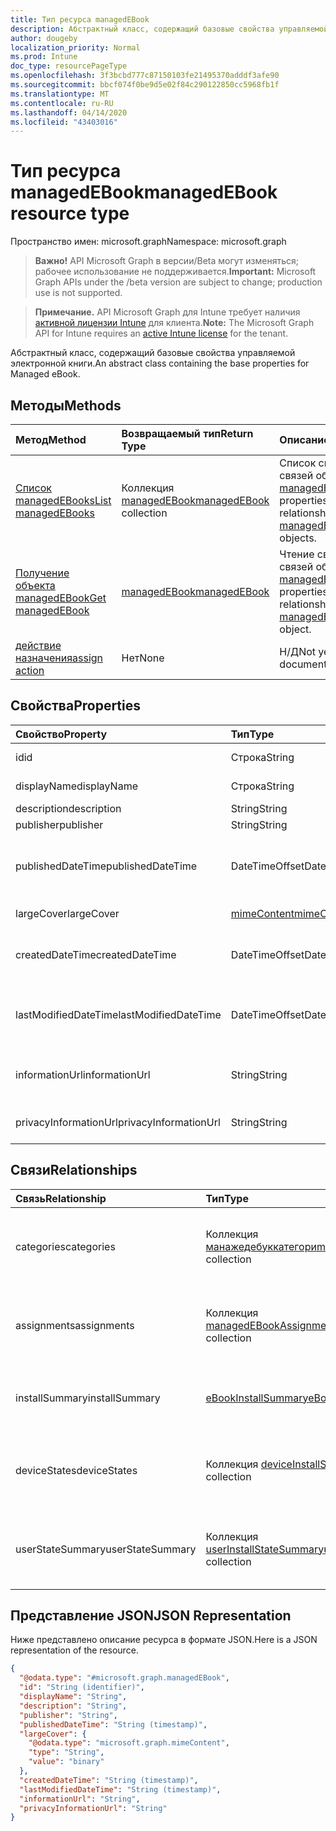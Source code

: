 ```yaml
---
title: Тип ресурса managedEBook
description: Абстрактный класс, содержащий базовые свойства управляемой электронной книги.
author: dougeby
localization_priority: Normal
ms.prod: Intune
doc_type: resourcePageType
ms.openlocfilehash: 3f3bcbd777c87150103fe21495370adddf3afe90
ms.sourcegitcommit: bbcf074f0be9d5e02f84c290122850cc5968fb1f
ms.translationtype: MT
ms.contentlocale: ru-RU
ms.lasthandoff: 04/14/2020
ms.locfileid: "43403016"
---
```

# <a name="managedebook-resource-type"></a><span data-ttu-id="6b22b-103">Тип ресурса managedEBook</span><span class="sxs-lookup"><span data-stu-id="6b22b-103">managedEBook resource type</span></span>

<span data-ttu-id="6b22b-104">Пространство имен: microsoft.graph</span><span class="sxs-lookup"><span data-stu-id="6b22b-104">Namespace: microsoft.graph</span></span>

> <span data-ttu-id="6b22b-105">**Важно!** API Microsoft Graph в версии/Beta могут изменяться; рабочее использование не поддерживается.</span><span class="sxs-lookup"><span data-stu-id="6b22b-105">**Important:** Microsoft Graph APIs under the /beta version are subject to change; production use is not supported.</span></span>

> <span data-ttu-id="6b22b-106">**Примечание.** API Microsoft Graph для Intune требует наличия [активной лицензии Intune](https://go.microsoft.com/fwlink/?linkid=839381) для клиента.</span><span class="sxs-lookup"><span data-stu-id="6b22b-106">**Note:** The Microsoft Graph API for Intune requires an [active Intune license](https://go.microsoft.com/fwlink/?linkid=839381) for the tenant.</span></span>

<span data-ttu-id="6b22b-107">Абстрактный класс, содержащий базовые свойства управляемой электронной книги.</span><span class="sxs-lookup"><span data-stu-id="6b22b-107">An abstract class containing the base properties for Managed eBook.</span></span>

## <a name="methods"></a><span data-ttu-id="6b22b-108">Методы</span><span class="sxs-lookup"><span data-stu-id="6b22b-108">Methods</span></span>
|<span data-ttu-id="6b22b-109">Метод</span><span class="sxs-lookup"><span data-stu-id="6b22b-109">Method</span></span>|<span data-ttu-id="6b22b-110">Возвращаемый тип</span><span class="sxs-lookup"><span data-stu-id="6b22b-110">Return Type</span></span>|<span data-ttu-id="6b22b-111">Описание</span><span class="sxs-lookup"><span data-stu-id="6b22b-111">Description</span></span>|
|:---|:---|:---|
|[<span data-ttu-id="6b22b-112">Список managedEBooks</span><span class="sxs-lookup"><span data-stu-id="6b22b-112">List managedEBooks</span></span>](../api/intune-books-managedebook-list.md)|<span data-ttu-id="6b22b-113">Коллекция [managedEBook](../resources/intune-books-managedebook.md)</span><span class="sxs-lookup"><span data-stu-id="6b22b-113">[managedEBook](../resources/intune-books-managedebook.md) collection</span></span>|<span data-ttu-id="6b22b-114">Список свойств и связей объектов [managedEBook](../resources/intune-books-managedebook.md).</span><span class="sxs-lookup"><span data-stu-id="6b22b-114">List properties and relationships of the [managedEBook](../resources/intune-books-managedebook.md) objects.</span></span>|
|[<span data-ttu-id="6b22b-115">Получение объекта managedEBook</span><span class="sxs-lookup"><span data-stu-id="6b22b-115">Get managedEBook</span></span>](../api/intune-books-managedebook-get.md)|[<span data-ttu-id="6b22b-116">managedEBook</span><span class="sxs-lookup"><span data-stu-id="6b22b-116">managedEBook</span></span>](../resources/intune-books-managedebook.md)|<span data-ttu-id="6b22b-117">Чтение свойств и связей объекта [managedEBook](../resources/intune-books-managedebook.md).</span><span class="sxs-lookup"><span data-stu-id="6b22b-117">Read properties and relationships of the [managedEBook](../resources/intune-books-managedebook.md) object.</span></span>|
|[<span data-ttu-id="6b22b-118">действие назначения</span><span class="sxs-lookup"><span data-stu-id="6b22b-118">assign action</span></span>](../api/intune-books-managedebook-assign.md)|<span data-ttu-id="6b22b-119">Нет</span><span class="sxs-lookup"><span data-stu-id="6b22b-119">None</span></span>|<span data-ttu-id="6b22b-120">Н/Д</span><span class="sxs-lookup"><span data-stu-id="6b22b-120">Not yet documented</span></span>|

## <a name="properties"></a><span data-ttu-id="6b22b-121">Свойства</span><span class="sxs-lookup"><span data-stu-id="6b22b-121">Properties</span></span>
|<span data-ttu-id="6b22b-122">Свойство</span><span class="sxs-lookup"><span data-stu-id="6b22b-122">Property</span></span>|<span data-ttu-id="6b22b-123">Тип</span><span class="sxs-lookup"><span data-stu-id="6b22b-123">Type</span></span>|<span data-ttu-id="6b22b-124">Описание</span><span class="sxs-lookup"><span data-stu-id="6b22b-124">Description</span></span>|
|:---|:---|:---|
|<span data-ttu-id="6b22b-125">id</span><span class="sxs-lookup"><span data-stu-id="6b22b-125">id</span></span>|<span data-ttu-id="6b22b-126">Строка</span><span class="sxs-lookup"><span data-stu-id="6b22b-126">String</span></span>|<span data-ttu-id="6b22b-127">Ключ объекта.</span><span class="sxs-lookup"><span data-stu-id="6b22b-127">Key of the entity.</span></span>|
|<span data-ttu-id="6b22b-128">displayName</span><span class="sxs-lookup"><span data-stu-id="6b22b-128">displayName</span></span>|<span data-ttu-id="6b22b-129">Строка</span><span class="sxs-lookup"><span data-stu-id="6b22b-129">String</span></span>|<span data-ttu-id="6b22b-130">Имя электронной книги.</span><span class="sxs-lookup"><span data-stu-id="6b22b-130">Name of the eBook.</span></span>|
|<span data-ttu-id="6b22b-131">description</span><span class="sxs-lookup"><span data-stu-id="6b22b-131">description</span></span>|<span data-ttu-id="6b22b-132">String</span><span class="sxs-lookup"><span data-stu-id="6b22b-132">String</span></span>|<span data-ttu-id="6b22b-133">Описание.</span><span class="sxs-lookup"><span data-stu-id="6b22b-133">Description.</span></span>|
|<span data-ttu-id="6b22b-134">publisher</span><span class="sxs-lookup"><span data-stu-id="6b22b-134">publisher</span></span>|<span data-ttu-id="6b22b-135">String</span><span class="sxs-lookup"><span data-stu-id="6b22b-135">String</span></span>|<span data-ttu-id="6b22b-136">Издатель.</span><span class="sxs-lookup"><span data-stu-id="6b22b-136">Publisher.</span></span>|
|<span data-ttu-id="6b22b-137">publishedDateTime</span><span class="sxs-lookup"><span data-stu-id="6b22b-137">publishedDateTime</span></span>|<span data-ttu-id="6b22b-138">DateTimeOffset</span><span class="sxs-lookup"><span data-stu-id="6b22b-138">DateTimeOffset</span></span>|<span data-ttu-id="6b22b-139">Дата и время публикации электронной книги.</span><span class="sxs-lookup"><span data-stu-id="6b22b-139">The date and time when the eBook was published.</span></span>|
|<span data-ttu-id="6b22b-140">largeCover</span><span class="sxs-lookup"><span data-stu-id="6b22b-140">largeCover</span></span>|[<span data-ttu-id="6b22b-141">mimeContent</span><span class="sxs-lookup"><span data-stu-id="6b22b-141">mimeContent</span></span>](../resources/intune-shared-mimecontent.md)|<span data-ttu-id="6b22b-142">Обложка книги.</span><span class="sxs-lookup"><span data-stu-id="6b22b-142">Book cover.</span></span>|
|<span data-ttu-id="6b22b-143">createdDateTime</span><span class="sxs-lookup"><span data-stu-id="6b22b-143">createdDateTime</span></span>|<span data-ttu-id="6b22b-144">DateTimeOffset</span><span class="sxs-lookup"><span data-stu-id="6b22b-144">DateTimeOffset</span></span>|<span data-ttu-id="6b22b-145">Дата и время создания электронной книги.</span><span class="sxs-lookup"><span data-stu-id="6b22b-145">The date and time when the eBook file was created.</span></span>|
|<span data-ttu-id="6b22b-146">lastModifiedDateTime</span><span class="sxs-lookup"><span data-stu-id="6b22b-146">lastModifiedDateTime</span></span>|<span data-ttu-id="6b22b-147">DateTimeOffset</span><span class="sxs-lookup"><span data-stu-id="6b22b-147">DateTimeOffset</span></span>|<span data-ttu-id="6b22b-148">Дата и время последнего изменения электронной книги.</span><span class="sxs-lookup"><span data-stu-id="6b22b-148">The date and time when the eBook was last modified.</span></span>|
|<span data-ttu-id="6b22b-149">informationUrl</span><span class="sxs-lookup"><span data-stu-id="6b22b-149">informationUrl</span></span>|<span data-ttu-id="6b22b-150">String</span><span class="sxs-lookup"><span data-stu-id="6b22b-150">String</span></span>|<span data-ttu-id="6b22b-151">URL-адрес с дополнительными сведениями.</span><span class="sxs-lookup"><span data-stu-id="6b22b-151">The more information Url.</span></span>|
|<span data-ttu-id="6b22b-152">privacyInformationUrl</span><span class="sxs-lookup"><span data-stu-id="6b22b-152">privacyInformationUrl</span></span>|<span data-ttu-id="6b22b-153">String</span><span class="sxs-lookup"><span data-stu-id="6b22b-153">String</span></span>|<span data-ttu-id="6b22b-154">URL-адрес заявления о конфиденциальности.</span><span class="sxs-lookup"><span data-stu-id="6b22b-154">The privacy statement Url.</span></span>|

## <a name="relationships"></a><span data-ttu-id="6b22b-155">Связи</span><span class="sxs-lookup"><span data-stu-id="6b22b-155">Relationships</span></span>
|<span data-ttu-id="6b22b-156">Связь</span><span class="sxs-lookup"><span data-stu-id="6b22b-156">Relationship</span></span>|<span data-ttu-id="6b22b-157">Тип</span><span class="sxs-lookup"><span data-stu-id="6b22b-157">Type</span></span>|<span data-ttu-id="6b22b-158">Описание</span><span class="sxs-lookup"><span data-stu-id="6b22b-158">Description</span></span>|
|:---|:---|:---|
|<span data-ttu-id="6b22b-159">categories</span><span class="sxs-lookup"><span data-stu-id="6b22b-159">categories</span></span>|<span data-ttu-id="6b22b-160">Коллекция [манажедебуккатегори](../resources/intune-books-managedebookcategory.md)</span><span class="sxs-lookup"><span data-stu-id="6b22b-160">[managedEBookCategory](../resources/intune-books-managedebookcategory.md) collection</span></span>|<span data-ttu-id="6b22b-161">Список категорий для этой электронной книги.</span><span class="sxs-lookup"><span data-stu-id="6b22b-161">The list of categories for this eBook.</span></span>|
|<span data-ttu-id="6b22b-162">assignments</span><span class="sxs-lookup"><span data-stu-id="6b22b-162">assignments</span></span>|<span data-ttu-id="6b22b-163">Коллекция [managedEBookAssignment](../resources/intune-books-managedebookassignment.md)</span><span class="sxs-lookup"><span data-stu-id="6b22b-163">[managedEBookAssignment](../resources/intune-books-managedebookassignment.md) collection</span></span>|<span data-ttu-id="6b22b-164">Список назначений для этой электронной книги.</span><span class="sxs-lookup"><span data-stu-id="6b22b-164">The list of assignments for this eBook.</span></span>|
|<span data-ttu-id="6b22b-165">installSummary</span><span class="sxs-lookup"><span data-stu-id="6b22b-165">installSummary</span></span>|[<span data-ttu-id="6b22b-166">eBookInstallSummary</span><span class="sxs-lookup"><span data-stu-id="6b22b-166">eBookInstallSummary</span></span>](../resources/intune-books-ebookinstallsummary.md)|<span data-ttu-id="6b22b-167">Общие сведения по установке мобильного приложения.</span><span class="sxs-lookup"><span data-stu-id="6b22b-167">Mobile App Install Summary.</span></span>|
|<span data-ttu-id="6b22b-168">deviceStates</span><span class="sxs-lookup"><span data-stu-id="6b22b-168">deviceStates</span></span>|<span data-ttu-id="6b22b-169">Коллекция [deviceInstallState](../resources/intune-books-deviceinstallstate.md)</span><span class="sxs-lookup"><span data-stu-id="6b22b-169">[deviceInstallState](../resources/intune-books-deviceinstallstate.md) collection</span></span>|<span data-ttu-id="6b22b-170">Список состояний установки для этой электронной книги.</span><span class="sxs-lookup"><span data-stu-id="6b22b-170">The list of installation states for this eBook.</span></span>|
|<span data-ttu-id="6b22b-171">userStateSummary</span><span class="sxs-lookup"><span data-stu-id="6b22b-171">userStateSummary</span></span>|<span data-ttu-id="6b22b-172">Коллекция [userInstallStateSummary](../resources/intune-books-userinstallstatesummary.md)</span><span class="sxs-lookup"><span data-stu-id="6b22b-172">[userInstallStateSummary](../resources/intune-books-userinstallstatesummary.md) collection</span></span>|<span data-ttu-id="6b22b-173">Список состояний установки для этой электронной книги.</span><span class="sxs-lookup"><span data-stu-id="6b22b-173">The list of installation states for this eBook.</span></span>|

## <a name="json-representation"></a><span data-ttu-id="6b22b-174">Представление JSON</span><span class="sxs-lookup"><span data-stu-id="6b22b-174">JSON Representation</span></span>
<span data-ttu-id="6b22b-175">Ниже представлено описание ресурса в формате JSON.</span><span class="sxs-lookup"><span data-stu-id="6b22b-175">Here is a JSON representation of the resource.</span></span>
<!-- {
  "blockType": "resource",
  "keyProperty": "id",
  "@odata.type": "microsoft.graph.managedEBook"
}
-->
``` json
{
  "@odata.type": "#microsoft.graph.managedEBook",
  "id": "String (identifier)",
  "displayName": "String",
  "description": "String",
  "publisher": "String",
  "publishedDateTime": "String (timestamp)",
  "largeCover": {
    "@odata.type": "microsoft.graph.mimeContent",
    "type": "String",
    "value": "binary"
  },
  "createdDateTime": "String (timestamp)",
  "lastModifiedDateTime": "String (timestamp)",
  "informationUrl": "String",
  "privacyInformationUrl": "String"
}
```



